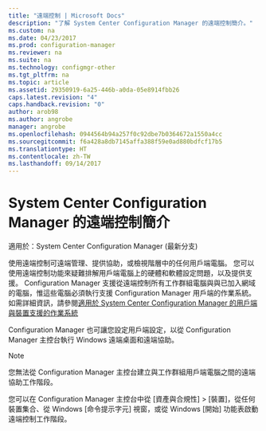 ```yaml
---
title: "遠端控制 | Microsoft Docs"
description: "了解 System Center Configuration Manager 的遠端控制簡介。"
ms.custom: na
ms.date: 04/23/2017
ms.prod: configuration-manager
ms.reviewer: na
ms.suite: na
ms.technology: configmgr-other
ms.tgt_pltfrm: na
ms.topic: article
ms.assetid: 29350919-6a25-446b-a0da-05e8914fbb26
caps.latest.revision: "4"
caps.handback.revision: "0"
author: arob98
ms.author: angrobe
manager: angrobe
ms.openlocfilehash: 0944564b94a257f0c92dbe7b0364672a1550a4cc
ms.sourcegitcommit: f6a428a8db7145affa388f59e0ad880bdfcf17b5
ms.translationtype: HT
ms.contentlocale: zh-TW
ms.lasthandoff: 09/14/2017
---
```

# <a name="introduction-to-remote-control-in-system-center-configuration-manager"></a>System Center Configuration Manager 的遠端控制簡介

適用於：System Center Configuration Manager (最新分支)

使用遠端控制可遠端管理、提供協助，或檢視階層中的任何用戶端電腦。 您可以使用遠端控制功能來疑難排解用戶端電腦上的硬體和軟體設定問題，以及提供支援。 Configuration Manager 支援從遠端控制所有工作群組電腦與與已加入網域的電腦，惟這些電腦必須執行支援 Configuration Manager 用戶端的作業系統。 如需詳細資訊，請參閱[適用於 System Center Configuration Manager 的用戶端與裝置支援的作業系統](../../../../core/plan-design/configs/supported-operating-systems-for-clients-and-devices.md)

Configuration Manager 也可讓您設定用戶端設定，以從 Configuration Manager 主控台執行 Windows 遠端桌面和遠端協助。  

> [!NOTE]  
>  您無法從 Configuration Manager 主控台建立與工作群組用戶端電腦之間的遠端協助工作階段。 

 您可以在 Configuration Manager 主控台中從 [資產與合規性] > [裝置]，從任何裝置集合、從 Windows [命令提示字元] 視窗，或從 Windows [開始] 功能表啟動遠端控制工作階段。  
